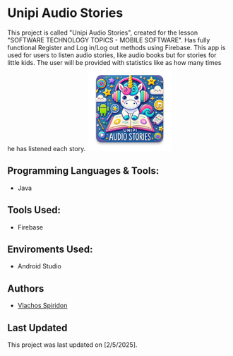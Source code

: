 # Unipi Audio Stories

This project is called "Unipi Audio Stories", created for the lesson "SOFTWARE TECHNOLOGY TOPICS - MOBILE SOFTWARE". Has fully functional Register and Log in/Log out methods using Firebase. This app is used for users to listen audio stories, like audio books but for stories for little kids. The user will be provided with statistics like as how many times he has listened each story. 
![alt text](https://github.com/spirosvl999/Unipi_Audio_Stories/blob/master/app/src/main/res/mipmap-xxxhdpi/ic_launcher.webp "Logo Title Text 1")

## Programming Languages & Tools:

- Java

## Tools Used:
 
- Firebase

## Enviroments Used:

- Android Studio

## Authors

- [Vlachos Spiridon](https://github.com/spirosvl999)

## Last Updated
This project was last updated on [2/5/2025].
